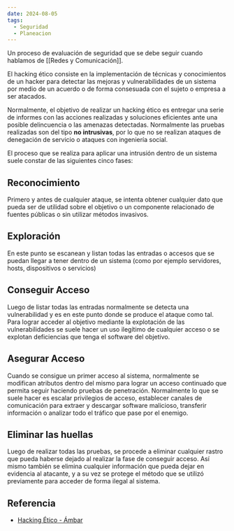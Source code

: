 ```yaml
---
date: 2024-08-05
tags:
  - Seguridad
  - Planeacion
---
```


Un proceso de evaluación de seguridad que se debe seguir cuando hablamos de [[Redes y Comunicación]].

El hacking ético consiste en la implementación de técnicas y conocimientos de un hacker para detectar las mejoras y vulnerabilidades de un sistema por medio de un acuerdo o de forma consesuada con el sujeto o empresa a ser atacados.

Normalmente, el objetivo de realizar un hacking ético es entregar una serie de informes con las acciones realizadas y soluciones eficientes ante una posible delincuencia o las amenazas detectadas. Normalmente las pruebas realizadas son del tipo **no intrusivas**, por lo que no se realizan ataques de denegación de servicio o ataques con ingeniería social.

El proceso que se realiza para aplicar una intrusión dentro de un sistema suele constar de las siguientes cinco fases:

## Reconocimiento
Primero y antes de cualquier ataque, se intenta obtener cualquier dato que pueda ser de utilidad sobre el objetivo o un componente relacionado de fuentes públicas o sin utilizar métodos invasivos.
## Exploración
En este punto se escanean y listan todas las entradas o accesos que se puedan llegar a tener dentro de un sistema (como por ejemplo servidores, hosts, dispositivos o servicios)
## Conseguir Acceso
Luego de listar todas las entradas normalmente se detecta una vulnerabilidad y es en este punto donde se produce el ataque como tal. Para lograr acceder al objetivo mediante la explotación de las vulnerabilidades se suele hacer un uso ilegítimo de cualquier acceso o se explotan deficiencias que tenga el software del objetivo.
## Asegurar Acceso
Cuando se consigue un primer acceso al sistema, normalmente se modifican atributos dentro del mismo para lograr un acceso continuado que permita seguir haciendo pruebas de penetración. Normalmente lo que se suele hacer es escalar privilegios de acceso, establecer canales de comunicación para extraer y descargar software malicioso, transferir información o analizar todo el tráfico que pase por el enemigo.
## Eliminar las huellas
Luego de realizar todas las pruebas, se procede a eliminar cualquier rastro que pueda haberse dejado al realizar la fase de conseguir acceso. Así mismo también se elimina cualquier información que pueda dejar en evidencia al atacante, y a su vez se protege el método que se utilizó previamente para acceder de forma ilegal al sistema.

## Referencia
- [Hacking Ético - Ámbar](https://ambar.es/soluciones/ciberseguridad/hacking-etico/)